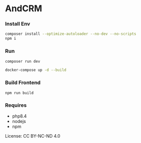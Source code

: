 # AndCRM

### Install Env
```sh
composer install --optimize-autoloader --no-dev --no-scripts
npm i
```

### Run
```sh
composer run dev
```
```sh
docker-compose up -d --build
```

### Build Frontend
```sh
npm run build
```

### Requires 
* php8.4
* nodejs
* npm

License: CC BY-NC-ND 4.0
